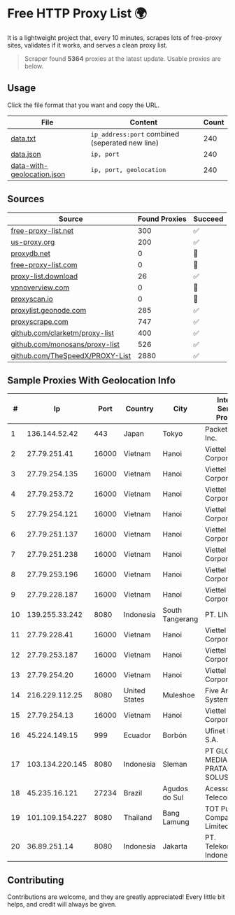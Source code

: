 
# Free HTTP Proxy List 🌍

It is a lightweight project that, every 10 minutes, scrapes lots of free-proxy sites, validates if it works, and serves a clean proxy list.


> Scraper found **5364** proxies at the latest update. Usable proxies are below.

## Usage

Click the file format that you want and copy the URL.


|File|Content|Count|
|----|-------|-----|
|[data.txt](https://raw.githubusercontent.com/themiralay/Proxy-List-World/master/data.txt)|`ip_address:port` combined (seperated new line)|240|
|[data.json](https://raw.githubusercontent.com/themiralay/Proxy-List-World/master/data.json)|`ip, port`|240|
|[data-with-geolocation.json](https://raw.githubusercontent.com/themiralay/Proxy-List-World/master/data-with-geolocation.json)|`ip, port, geolocation`|240|

## Sources

|Source|Found Proxies|Succeed|
|------|-------------|-------|
|[free-proxy-list.net](https://free-proxy-list.net)|300|✅|
|[us-proxy.org](https://www.us-proxy.org)|200|✅|
|[proxydb.net](http://proxydb.net)|0|🚫|
|[free-proxy-list.com](https://free-proxy-list.com/?page=&port=&type%5B%5D=http&type%5B%5D=https&up_time=0&search=Search)|0|🚫|
|[proxy-list.download](https://www.proxy-list.download/HTTP)|26|✅|
|[vpnoverview.com](https://vpnoverview.com/privacy/anonymous-browsing/free-proxy-servers)|0|🚫|
|[proxyscan.io](https://www.proxyscan.io)|0|🚫|
|[proxylist.geonode.com](https://proxylist.geonode.com/api/proxy-list?limit=300&page=1&sort_by=lastChecked&sort_type=desc&protocols=http,https)|285|✅|
|[proxyscrape.com](https://api.proxyscrape.com/v2/?request=displayproxies&protocol=http&timeout=10000&country=all&ssl=all&anonymity=all)|747|✅|
|[github.com/clarketm/proxy-list](https://raw.githubusercontent.com/clarketm/proxy-list/master/proxy-list-raw.txt)|400|✅|
|[github.com/monosans/proxy-list](https://raw.githubusercontent.com/monosans/proxy-list/main/proxies/http.txt)|526|✅|
|[github.com/TheSpeedX/PROXY-List](https://raw.githubusercontent.com/TheSpeedX/PROXY-List/master/http.txt)|2880|✅|


## Sample Proxies With Geolocation Info

|#|Ip|Port|Country|City|Internet Service Provider|
|-|--|----|-------|----|-------------------------|
|1|136.144.52.42|443|Japan|Tokyo|Packet Host, Inc.|
|2|27.79.251.41|16000|Vietnam|Hanoi|Viettel Corporation|
|3|27.79.254.135|16000|Vietnam|Hanoi|Viettel Corporation|
|4|27.79.253.72|16000|Vietnam|Hanoi|Viettel Corporation|
|5|27.79.254.121|16000|Vietnam|Hanoi|Viettel Corporation|
|6|27.79.251.137|16000|Vietnam|Hanoi|Viettel Corporation|
|7|27.79.251.238|16000|Vietnam|Hanoi|Viettel Corporation|
|8|27.79.253.196|16000|Vietnam|Hanoi|Viettel Corporation|
|9|27.79.228.187|16000|Vietnam|Hanoi|Viettel Corporation|
|10|139.255.33.242|8080|Indonesia|South Tangerang|PT. LINKNET|
|11|27.79.228.41|16000|Vietnam|Hanoi|Viettel Corporation|
|12|27.79.253.187|16000|Vietnam|Hanoi|Viettel Corporation|
|13|27.79.254.20|16000|Vietnam|Hanoi|Viettel Corporation|
|14|216.229.112.25|8080|United States|Muleshoe|Five Area Systems, LLC|
|15|27.79.254.13|16000|Vietnam|Hanoi|Viettel Corporation|
|16|45.224.149.15|999|Ecuador|Borbón|Ufinet Panama S.A.|
|17|103.134.220.145|8080|Indonesia|Sleman|PT GLOBAL MEDIA PRATAMA SOLUSINDO|
|18|45.235.16.121|27234|Brazil|Agudos do Sul|Acessoline Telecom|
|19|101.109.154.227|8080|Thailand|Bang Lamung|TOT Public Company Limited|
|20|36.89.251.14|8080|Indonesia|Jakarta|PT. Telekomunikasi Indonesia|



## Contributing

Contributions are welcome, and they are greatly appreciated! Every
little bit helps, and credit will always be given.

